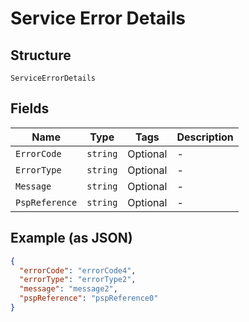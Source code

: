 
# Service Error Details

## Structure

`ServiceErrorDetails`

## Fields

| Name | Type | Tags | Description |
|  --- | --- | --- | --- |
| `ErrorCode` | `string` | Optional | - |
| `ErrorType` | `string` | Optional | - |
| `Message` | `string` | Optional | - |
| `PspReference` | `string` | Optional | - |

## Example (as JSON)

```json
{
  "errorCode": "errorCode4",
  "errorType": "errorType2",
  "message": "message2",
  "pspReference": "pspReference0"
}
```

